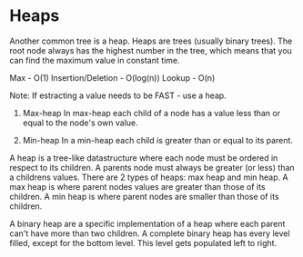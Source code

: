 # Heaps

Another common tree is a heap. Heaps are trees (usually binary trees). The root node always has the highest number in the tree, which means that you can find the maximum value in constant time.

Max - O(1)
Insertion/Deletion - O(log(n))
Lookup - O(n)

Note: If estracting a value needs to be FAST - use a heap.

1. Max-heap
In max-heap each child of a node has a value less than or equal to the node's own value.

2. Min-heap
In a min-heap each child is greater than or equal to its parent. 

A heap is a tree-like datastructure where each node must be ordered in respect to its children. A parents node must always be greater (or less) than a childrens values. There are 2 types of heaps: max heap and min heap. A max heap is where parent nodes values are greater than those of its children. A min heap is where parent nodes are smaller than those of its children. 


<!-- Binary Heap -->
A binary heap are a specific implementation of a heap where each parent can't have more than two children. A complete binary heap has every level filled, except for the bottom level. This level gets populated left to right.